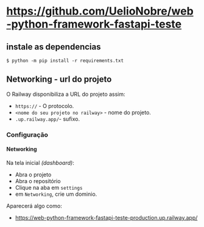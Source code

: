 # https://github.com/UelioNobre/web-python-framework-fastapi-teste

## instale as dependencias

    $ python -m pip install -r requirements.txt 

## Networking - url do projeto

O Railway disponibiliza a URL do projeto assim:

- `https://` - O protocolo.
- `<nome do seu projeto no railway>` - nome do projeto.
- `.up.railway.app/`- sufixo.

### Configuração
#### Networking
Na tela inicial _(dashboard)_:

- Abra o projeto
- Abra o repositório
- Clique na aba em `settings`
- em `Networking`, crie um dominio.

Aparecerá algo como: 

- https://web-python-framework-fastapi-teste-production.up.railway.app/
